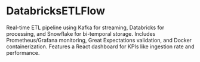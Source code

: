 # DatabricksETLFlow
Real-time ETL pipeline using Kafka for streaming, Databricks for processing, and Snowflake for bi-temporal storage. Includes Prometheus/Grafana monitoring, Great Expectations validation, and Docker containerization. Features a React dashboard for KPIs like ingestion rate and performance.
